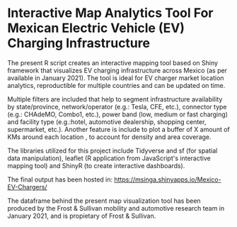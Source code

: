 # Interactive Map Analytics Tool For Mexican Electric Vehicle (EV) Charging Infrastructure
The present R script creates an interactive mapping tool based on Shiny framework that visualizes EV charging infrastructure across Mexico (as per available in January 2021). The tool is ideal for EV charger market location analytics, reproductible for multiple countries and can be updated on time. 

Multiple filters are included that help to segment infrastructure availability by state/province, network/operator (e.g.: Tesla, CFE, etc.), connector type (e.g.: CHAdeMO, Combo1, etc.), power band (low, medium or fast charging) and facility type (e.g.:hotel, automotive dealership, shopping center, supermarket, etc.). Another feature is include to plot a buffer of X amount of KMs around each location , to account for density and area coverage.

The libraries utilized for this project include Tidyverse and sf (for spatial data manipulation), leaflet (R application from JavaScript's interactive mapping tool) and ShinyR (to create interactive dashboards). 

The final output has been hosted in:
https://msinga.shinyapps.io/Mexico-EV-Chargers/

The dataframe behind the present map visualization tool has been produced by the Frost & Sullivan mobility and automotive research team in January 2021, and is propietary of Frost & Sullivan.
